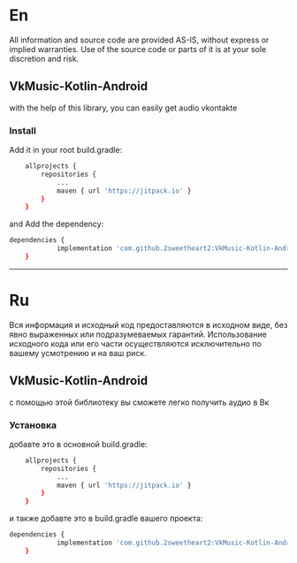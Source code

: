 # En
All information and source code are provided AS-IS, without express
or implied warranties. Use of the source code or parts of it is at
your sole discretion and risk.

## VkMusic-Kotlin-Android
with the help of this library, you can easily get audio vkontakte

### Install

Add it in your root build.gradle:
```bash
	allprojects {
		repositories {
			...
			maven { url 'https://jitpack.io' }
		}
	}
```
and Add the dependency:
```bash
dependencies {
	        implementation 'com.github.2sweetheart2:VkMusic-Kotlin-Android:Tag'
	}
```
---

# Ru
Вся информация и исходный код предоставляются в исходном виде, без
явно выраженных или подразумеваемых гарантий. Использование исходного
кода или его части осуществляются исключительно по вашему усмотрению
и на ваш риск.

## VkMusic-Kotlin-Android
с помощью этой библиотеку вы сможете легко получить аудио в Вк

### Установка

добавте это в основной build.gradle:
```bash
	allprojects {
		repositories {
			...
			maven { url 'https://jitpack.io' }
		}
	}
```
и также добавте это в build.gradle вашего проекта:
```bash
dependencies {
	        implementation 'com.github.2sweetheart2:VkMusic-Kotlin-Android:Tag'
	}
```

